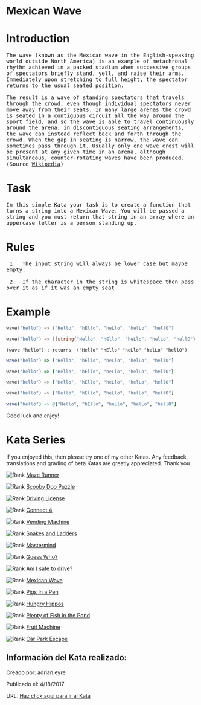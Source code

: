 # Mexican Wave
# Introduction

<pre style="white-space: pre-wrap;white-space: -moz-pre-wrap;white-space: -pre-wrap;white-space: -o-pre-wrap;word-wrap: break-word;">
The wave (known as the Mexican wave in the English-speaking world outside North America) is an example of metachronal rhythm achieved in a packed stadium when successive groups of spectators briefly stand, yell, and raise their arms. Immediately upon stretching to full height, the spectator returns to the usual seated position.

The result is a wave of standing spectators that travels through the crowd, even though individual spectators never move away from their seats. In many large arenas the crowd is seated in a contiguous circuit all the way around the sport field, and so the wave is able to travel continuously around the arena; in discontiguous seating arrangements, the wave can instead reflect back and forth through the crowd. When the gap in seating is narrow, the wave can sometimes pass through it. Usually only one wave crest will be present at any given time in an arena, although simultaneous, counter-rotating waves have been produced. (Source <a href="https://en.wikipedia.org/wiki/Wave_(audience)">Wikipedia</a>)
</pre>

# Task
<pre style="white-space: pre-wrap;white-space: -moz-pre-wrap;white-space: -pre-wrap;white-space: -o-pre-wrap;word-wrap: break-word;">
In this simple Kata your task is to create a function that turns a string into a Mexican Wave. You will be passed a string and you must return that string in an array where an uppercase letter is a person standing up. 
</pre>

# Rules
<pre style="white-space: pre-wrap;white-space: -moz-pre-wrap;white-space: -pre-wrap;white-space: -o-pre-wrap;word-wrap: break-word;">
 1.  The input string will always be lower case but maybe empty.<br>
 2.  If the character in the string is whitespace then pass over it as if it was an empty seat
</pre>

# Example
```lua
wave("hello") => {"Hello", "hEllo", "heLlo", "helLo", "hellO"}
```
```go
wave("hello") => []string{"Hello", "hEllo", "heLlo", "helLo", "hellO"}
```
```racket
(wave "hello") ; returns '("Hello" "hEllo" "heLlo" "helLo" "hellO")
```
```javascript
wave("hello") => ["Hello", "hEllo", "heLlo", "helLo", "hellO"]
```
```ruby
wave("hello") => ["Hello", "hEllo", "heLlo", "helLo", "hellO"]
```
```python
wave("hello") => ["Hello", "hEllo", "heLlo", "helLo", "hellO"]
```
```rust
wave("hello") => ["Hello", "hEllo", "heLlo", "helLo", "hellO"]
```
```nim
wave("hello") => @["Hello", "hEllo", "heLlo", "helLo", "hellO"]
```
Good luck and enjoy!

# Kata Series
If you enjoyed this, then please try one of my other Katas. Any feedback, translations and grading of beta Katas are greatly appreciated. Thank you.

<span style="display: flex !important;"><img style="margin:0px;" src="https://raw.githubusercontent.com/adrianeyre/codewars/master/Ruby/Authored/6KYU.png" alt="Rank"/> <a href="https://www.codewars.com/kata/58663693b359c4a6560001d6" target="_blank">Maze Runner</a></span>

<span style="display: flex !important;"><img style="margin:0px;" src="https://raw.githubusercontent.com/adrianeyre/codewars/master/Ruby/Authored/6KYU.png" alt="Rank"/> <a href="https://www.codewars.com/kata/58693bbfd7da144164000d05" target="_blank">Scooby Doo Puzzle</a></span>

<span style="display: flex !important;"><img style="margin:0px;" src="https://raw.githubusercontent.com/adrianeyre/codewars/master/Ruby/Authored/7KYU.png" alt="Rank"/> <a href="https://www.codewars.com/kata/586a1af1c66d18ad81000134" target="_blank">Driving License</a></span>

<span style="display: flex !important;"><img style="margin:0px;" src="https://raw.githubusercontent.com/adrianeyre/codewars/master/Ruby/Authored/6KYU.png" alt="Rank"/> <a href="https://www.codewars.com/kata/586c0909c1923fdb89002031" target="_blank">Connect 4</a></span>

<span style="display: flex !important;"><img style="margin:0px;" src="https://raw.githubusercontent.com/adrianeyre/codewars/master/Ruby/Authored/6KYU.png" alt="Rank"/> <a href="https://www.codewars.com/kata/586e6d4cb98de09e3800014f" target="_blank">Vending Machine</a></span>

<span style="display: flex !important;"><img style="margin:0px;" src="https://raw.githubusercontent.com/adrianeyre/codewars/master/Ruby/Authored/6KYU.png" alt="Rank"/> <a href="https://www.codewars.com/kata/587136ba2eefcb92a9000027" target="_blank">Snakes and Ladders</a></span>

<span style="display: flex !important;"><img style="margin:0px;" src="https://raw.githubusercontent.com/adrianeyre/codewars/master/Ruby/Authored/6KYU.png" alt="Rank"/> <a href="https://www.codewars.com/kata/58a848258a6909dd35000003" target="_blank">Mastermind</a></span>

<span style="display: flex !important;"><img style="margin:0px;" src="https://raw.githubusercontent.com/adrianeyre/codewars/master/Ruby/Authored/6KYU.png" alt="Rank"/> <a href="https://www.codewars.com/kata/58b2c5de4cf8b90723000051" target="_blank">Guess Who?</a></span>

<span style="display: flex !important;"><img style="margin:0px;" src="https://raw.githubusercontent.com/adrianeyre/codewars/master/Ruby/Authored/6KYU.png" alt="Rank"/> <a href="https://www.codewars.com/kata/58ce88427e6c3f41c2000087" target="_blank">Am I safe to drive?</a></span>

<span style="display: flex !important;"><img style="margin:0px;" src="https://raw.githubusercontent.com/adrianeyre/codewars/master/Ruby/Authored/6KYU.png" alt="Rank"/> <a href="https://www.codewars.com/kata/58f5c63f1e26ecda7e000029" target="_blank">Mexican Wave</a></span>

<span style="display: flex !important;"><img style="margin:0px;" src="https://raw.githubusercontent.com/adrianeyre/codewars/master/Ruby/Authored/6KYU.png" alt="Rank"/> <a href="https://www.codewars.com/kata/58fdcc51b4f81a0b1e00003e" target="_blank">Pigs in a Pen</a></span>

<span style="display: flex !important;"><img style="margin:0px;" src="https://raw.githubusercontent.com/adrianeyre/codewars/master/Ruby/Authored/6KYU.png" alt="Rank"/> <a href="https://www.codewars.com/kata/590300eb378a9282ba000095" target="_blank">Hungry Hippos</a></span>

<span style="display: flex !important;"><img style="margin:0px;" src="https://raw.githubusercontent.com/adrianeyre/codewars/master/Ruby/Authored/6KYU.png" alt="Rank"/> <a href="https://www.codewars.com/kata/5904be220881cb68be00007d" target="_blank">Plenty of Fish in the Pond</a></span>

<span style="display: flex !important;"><img style="margin:0px;" src="https://raw.githubusercontent.com/adrianeyre/codewars/master/Ruby/Authored/6KYU.png" alt="Rank"/> <a href="https://www.codewars.com/kata/590adadea658017d90000039" target="_blank">Fruit Machine</a></span>

<span style="display: flex !important;"><img style="margin:0px;" src="https://raw.githubusercontent.com/adrianeyre/codewars/master/Ruby/Authored/6KYU.png" alt="Rank"/> <a href="https://www.codewars.com/kata/591eab1d192fe0435e000014" target="_blank">Car Park Escape</a></span>

## Información del Kata realizado:
Creado por: adrian.eyre

Publicado el: 4/18/2017

URL: [Haz click aquí para ir al Kata](https://www.codewars.com/kata/58f5c63f1e26ecda7e000029)
